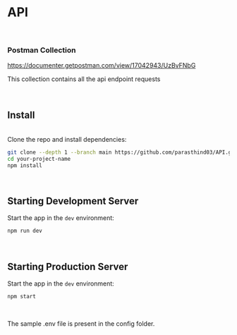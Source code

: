 # API #
<br/>

### Postman Collection ###
https://documenter.getpostman.com/view/17042943/UzBvFNbG

This collection contains all the api endpoint requests

<br/>

## Install ##
<br/>
Clone the repo and install dependencies:

```bash
git clone --depth 1 --branch main https://github.com/parasthind03/API.git your-project-name
cd your-project-name
npm install
```

<br/>

## Starting Development Server

Start the app in the `dev` environment:

```bash
npm run dev
```
<br/>

## Starting Production Server

Start the app in the `dev` environment:

```bash
npm start
```

<br/>

The sample .env file is present in the config folder.